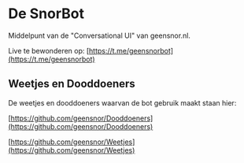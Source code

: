 # De SnorBot
Middelpunt van de "Conversational UI" van geensnor.nl. 

Live te bewonderen op: [https://t.me/geensnorbot](https://t.me/geensnorbot)

## Weetjes en Dooddoeners
De weetjes en dooddoeners waarvan de bot gebruik maakt staan hier:

[https://github.com/geensnor/Dooddoeners](https://github.com/geensnor/Dooddoeners)

[https://github.com/geensnor/Weetjes](https://github.com/geensnor/Weetjes)